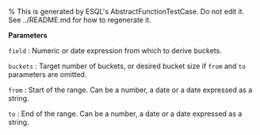 % This is generated by ESQL's AbstractFunctionTestCase. Do not edit it. See ../README.md for how to regenerate it.

**Parameters**

`field`
:   Numeric or date expression from which to derive buckets.

`buckets`
:   Target number of buckets, or desired bucket size if `from` and `to` parameters are omitted.

`from`
:   Start of the range. Can be a number, a date or a date expressed as a string.

`to`
:   End of the range. Can be a number, a date or a date expressed as a string.

